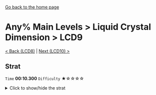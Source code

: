 [Go back to the home page](https://github.com/Doublevil/scbspeedrun)

# Any% Main Levels > Liquid Crystal Dimension > LCD9

[< Back (LCD8)](https://github.com/Doublevil/scbspeedrun/blob/main/levels/any_ml/LCD/LCD8.md) | [Next (LCD10) >](https://github.com/Doublevil/scbspeedrun/blob/main/levels/any_ml/LCD/LCD10.md)

## Strat

`Time` **00:10.300** `Difficulty` ★☆☆☆☆
<details>
  <summary>Click to show/hide the strat</summary>

  [![Strat animation](https://github.com/Doublevil/scbspeedrun/blob/main/media/levels/LCD/LCD9_Strat.webp)](https://github.com/Doublevil/scbspeedrun/blob/main/media/levels/LCD/LCD9_Strat.mp4?raw=true)

  **Notes**
  - In the section above the roof, dashing optimally so that you get corner boosts or just touch a surface to regen your dashes saves a bit more time.
</details>

